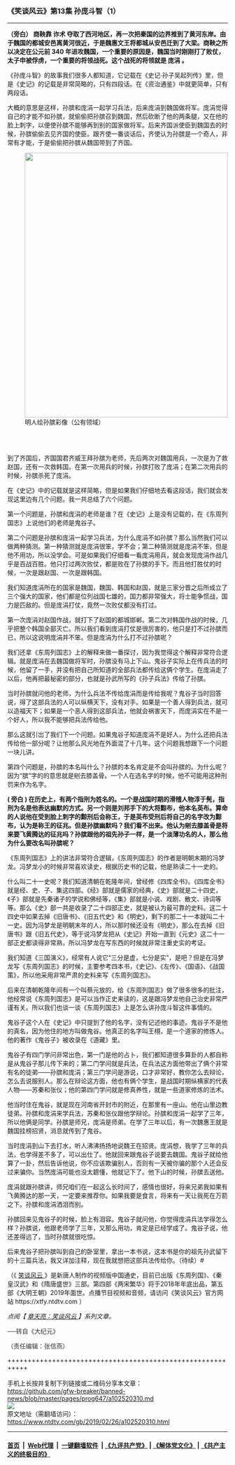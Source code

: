 ### 《笑谈风云》第13集 孙庞斗智（1）
------------------------

<div class="post_content">
 <div class="column">
  <div class="arttop mbottom20">
   <div class="subtitle">
    <strong>
     （旁白）
    </strong>
    <strong>
     商鞅靠
    </strong>
    <strong>
     诈术
    </strong>
    <strong>
     夺取了西河地区，再一次把秦国的边界推到了黄河东岸。由于魏国的都城安邑离黄河很近，于是魏惠文王将都城从安邑迁到了大梁。商鞅之所以决定在公元前
    </strong>
    <strong>
     340
    </strong>
    <strong>
     年进攻魏国，一个重要的原因是，魏国当时刚刚打了败仗，太子申被俘虏，一个重要的将领战死。这个战死的将领就是
    </strong>
    <strong>
     庞涓
    </strong>
    <strong>
     。
    </strong>
   </div>
  </div>
 </div>
 <p>
  《孙庞斗智》的故事我们很多人都知道，它记载在《史记‧孙子吴起列传》里，但是《史记》的记载是非常简略的，只有四段话。在《资治通鉴》中就更简单，只有两段话。
 </p>
 <p>
  大概的意思是这样，孙膑和庞涓一起学习兵法，后来庞涓到魏国做将军。庞涓觉得自己的才能不如孙膑，就偷偷把孙膑召到魏国，然后砍断了他的两条腿，又在他的脸上刺字，以便使孙膑不能够再到别的国家做将军。后来齐国派使臣到魏国去的时候，孙膑偷偷去见齐国的使臣。跟齐使一番谈话后，齐使认为孙膑是一个奇人，非常有才能，于是偷偷把孙膑从魏国带到了齐国。
 </p>
 <figure class="wp-caption aligncenter" id="attachment_11070259" style="width: 464px;">
  <a href="http://i.epochtimes.com/assets/uploads/2019/02/1902251005091456.jpg">
   <img alt="" class="wp-image-11070259" height="605" src="http://i.epochtimes.com/assets/uploads/2019/02/1902251005091456-600x782.jpg" width="464"/>
  </a>
  <br/><figcaption class="wp-caption-text">
   明人绘孙膑彩像（公有领域）
  </figcaption><br/>
 </figure><br/>
 <p>
  到了齐国后，齐国国君齐威王拜孙膑为老师，先后两次对魏国用兵，一次是为了救赵国，还有一次救韩国。在第一次用兵的时候，孙膑打败了庞涓；在第二次用兵的时候，孙膑杀死了庞涓。
 </p>
 <p>
  在《史记》中的记载就是这样简略，但是如果我们仔细地去看这段话，我们就会发现这里边有几个问题。我一共总结了六个问题。
 </p>
 <p>
  第一个问题是，孙膑和庞涓的老师是谁？在《史记》上是没有记载的，在《东周列国志》上说他们的老师是鬼谷子。
 </p>
 <p>
  第二个问题是孙膑和庞涓一起学习兵法，为什么庞涓不如孙膑？那么当然我们可以做两种猜测。第一种猜测就是庞涓很笨，学不会；第二种猜测就是庞涓不笨，但是他不用功，所以没学会。可是如果我们仔细看一看庞涓用兵，就会发现庞涓作战几乎是百战百胜。他只打过两次败仗，都是败在了孙膑的手下。而且他打胜仗的时候，一次是跟赵国、一次是跟韩国。
 </p>
 <p>
  我们知道庞涓所在的国家是魏国，魏国、韩国和赵国，就是三家分晋之后所成立了三个强大的国家，他们都是位列战国七雄的，国力都非常强大，将士能争惯战，国力是匹敌的。但是庞涓打仗，竟然一次败仗都没有打过。
 </p>
 <p>
  第一次庞涓对赵国作战，就打下了赵国的都城邯郸。第二次对韩国作战的时候，几乎把整个韩国全部灭亡。所以我们看到庞涓打仗是很厉害的，他只是打不过孙膑而已，所以这说明庞涓并不笨。但是庞涓为什么打不过孙膑呢？
 </p>
 <p>
  我们还拿《东周列国志》上的解释来做一番探讨，因为我觉得这个解释非常符合逻辑。就是庞涓在去魏国做将军时，孙膑没有马上下山。鬼谷子实际上在传兵法的时候，他留了一手，并没有把自己所知道的全部兵法都传给这俩个学生。在庞涓走了以后，他再把最秘密的部分，也就是孙武所写的《孙子兵法》传给了孙膑。
 </p>
 <p>
  当时孙膑就问他的老师，为什么兵法不传给庞涓而是传给我呢？鬼谷子当时回答说，得了这部兵法的人可以纵横天下，没有对手。如果是一个善人得到兵法，就可以造福天下；如果是一个恶人得到这部兵法，他就会祸害天下，而庞涓实在不是一个好人，所以我不能够把兵法传给他。
 </p>
 <p>
  那么这就引岀了我们下一个问题。如果鬼谷子知道庞涓不是好人，为什么还把兵法传给他一部分呢？让他那么风光地在外面混了十几年。这个问题我想跟下一个问题一块儿讲。
 </p>
 <p>
  第四个问题是，孙膑的本名叫什么？孙膑的本名肯定是不会叫孙膑的。为什么呢？因为“膑”字的的意思就是剜去膝盖骨。一个人在选名字的时候，他不可能用这种刑罚来作为名字。
 </p>
 <p>
  <strong>
   (
  </strong>
  <strong>
   旁白
  </strong>
  <strong>
   )
  </strong>
  <strong>
   在历史上，有两个指刑为姓名的。一个是战国时期的滑稽人物淳于髡，指刑为名是他表达幽默的方式。另一个则是刘邦手下的大将黥布，他本名英布。算命的人说他在受到脸上刺字的黥刑后会称王，于是英布受刑后将自己的名字改为黥布，认为是称王的征兆。但是孙膑幽默吗？我们看不出来。他认为剜去膝盖骨是将来要飞黄腾达的征兆吗？孙膑跟他的祖先孙子一样，是一个淡薄功名的人，那么他为什么要改名叫孙膑呢？
  </strong>
 </p>
 <p>
  《东周列国志》上的讲法非常符合逻辑，《东周列国志》的作者是明朝末期的冯梦龙。冯梦龙小的时候非常喜欢读史，根据历史书的记载，他是熟读二十一史的。
 </p>
 <p>
  什么叫二十一史呢？我们知道清朝在乾隆年间，曾经修《四库全书》。《四库全书》就是经、史、子、集这四部。《经》部就是儒家的经典，《史》部就是二十四史，《子》部就是先秦诸子的学说和佛经等，《集》部就是小说、戏剧、散文、诗词等等。那么《史》部一共是收录了二十四部正史，就是被认为最可靠的史料。这二十四史中如果去掉《旧唐书》、《旧五代史》和《明史》，剩下的那二十一本就叫二十一史。因为冯梦龙是明朝末年的人，所以那时候还没有《明史》，那么在去掉《旧唐书》跟《旧五代史》，等于说冯梦龙把从《史记》开始一直到《元史》这二十一部正史都读得非常熟，所以冯梦龙在写东西的时候就非常注重史实的考证。
 </p>
 <p>
  我们知道《三国演义》，经常有人说它“三分是虚，七分是实”，是吧？但是在冯梦龙写《东周列国志》的时候，主要参考四本书，《史记》、《左传》、《国语》、《战国策》，所以他采用非常严肃的史料来写《东周列国志》。
 </p>
 <p>
  后来在清朝乾隆年间有一个叫蔡元放的，给《东周列国志》做了很多很多的批注，他经常说《东周列国志》是可以当作正史来读的，这是跟冯梦龙他自己治史非常严谨有关。所以我们也谈一谈《东周列国志》上是怎么讲孙庞斗智这件事情的。
 </p>
 <p>
  鬼谷子这个人在《史记》中只提到了他的名字，没有记述他的事迹。鬼谷子不是他的真名，因为他住的地方叫做鬼谷。他真正的名字叫王栩，是一个道家的修炼人。他的著作《鬼谷子》被收录在《道藏》里。
 </p>
 <p>
  鬼谷子有四门学问非常出色，第一门是他的占卜，我们都知道很多算卦的人都自称是从鬼谷子那儿传下来的；第二门学问就是兵法，在兵法这方面他带出了俩个非常有名的徒弟——孙膑和庞涓；第三门学问是游说，口才非常好，教你怎么去辩论，怎么去说服别人。那么在辩论这方面，他也有俩个学生，是战国时期纵横家的代表人物——苏秦和张仪；他的第四门学问就是修真养性，就是一些道家修炼的法术。
 </p>
 <p>
  他当时住在鬼谷，就是现在河南省开封市的附近，在那里有一座山。他在山里边教徒弟。孙膑和庞涓来学兵法，苏秦和张仪跟他学辩论。孙膑和庞涓一起学了三年，所以他俩是同学。孙膑是师兄，庞涓是师弟。在学了三年以后，有一次魏惠王就是魏国挂榜招贤，消息就传到了鬼谷。
 </p>
 <p>
  当时庞涓到山下去打水，听人沸沸扬扬地说魏王在招贤。庞涓想，我学了三年的兵法，也学得差不多了，可以出仕了。他就回来跟鬼谷子说要去魏国。鬼谷子就给他算了一卦，然后告诉他说，你不应该欺骗别人，否则有一天被你骗的那个人还会反过来骗你。当然庞涓可能也没太聼懂，他就记下了。他下山的时候，孙膑去送他。
 </p>
 <p>
  庞涓就跟孙膑讲，师兄咱们在一起这么长时间了，感情也很好，将来兄弟我如果有飞黄腾达的那一天，一定要来推荐你。如果我要是食言，将来有一天让我死在万箭之下。孙膑和庞涓洒泪而别。
 </p>
 <p>
  孙膑回来见鬼谷子的时候，脸上有泪容。鬼谷子就问他，你觉得庞涓兵法学得怎么样？孙膑说，他跟老师学了三年，又那么用功，肯定是已经学成了。鬼谷子说，他还差得远了，当时孙膑就很吃惊。
 </p>
 <p>
  后来鬼谷子把孙膑叫到自己的卧室里，拿出一本书说，这本书是你的祖先孙武留下的十三篇兵法，我又详加注释，现在我就想把这部兵法传给你。（待续）#
 </p>
 <p>
  （《
  <a href="https://www.ntdtv.com/gb/笑谈风云.htm">
   笑谈风云
  </a>
  》是新唐人制作的视频版中国通史，目前已出版《东周列国》、《秦皇汉武》和《隋唐盛世》三部。第四部《两宋繁华》将于2018年年底出品，第五部《大明王朝》2019年面世。点播节目视频和音频，请访问《笑谈风云》官方网站 https://xtfy.ntdtv.com ）
 </p>
 <p>
  <em>
   点阅【
   <a href="http://www.epochtimes.com/b5/tag/%E7%AB%A0%E5%A4%A9%E4%BA%AE%EF%BC%9A%E7%AC%91%E8%AB%87%E9%A2%A8%E9%9B%B2.html">
    章天亮：笑谈风云
   </a>
   】系列文章。
  </em>
 </p>
 <p>
  <span style="color: #343434; font-family: helvetica neue, helvetica, arial, sans-serif;">
   ──转自《大纪元》
  </span>
 </p>
 <p>
  <span style="color: #343434; font-family: helvetica neue, helvetica, arial, sans-serif;">
   （责任编辑：张信燕）
  </span>
 </p>
 <div class="single_ad">
 </div>
</div>

+++++++++++++++++++++++++++++++++++++++++++++++++++++++++++<br/><br/>
手机上长按并复制下列链接或二维码分享本文章：<br/>
https://github.com/gfw-breaker/banned-news/blob/master/pages/prog647/a102520310.md <br/>
<a href='https://github.com/gfw-breaker/banned-news/blob/master/pages/prog647/a102520310.md'><img src='https://github.com/gfw-breaker/banned-news/blob/master/pages/prog647/a102520310.md.png'/></a> <br/>
原文地址（需翻墙访问）：https://www.ntdtv.com/gb/2019/02/26/a102520310.html


------------------------
#### [首页](https://github.com/gfw-breaker/banned-news/blob/master/README.md) &nbsp;|&nbsp; [Web代理](https://github.com/labour-camp/helloworld) &nbsp;|&nbsp; [一键翻墙软件](https://github.com/gfw-breaker/nogfw/blob/master/README.md) &nbsp;| [《九评共产党》](https://github.com/gfw-breaker/9ping.md/blob/master/README.md#九评之一评共产党是什么) | [《解体党文化》](https://github.com/gfw-breaker/jtdwh.md/blob/master/README.md) | [《共产主义的终极目的》](https://github.com/gfw-breaker/gczydzjmd.md/blob/master/README.md)

